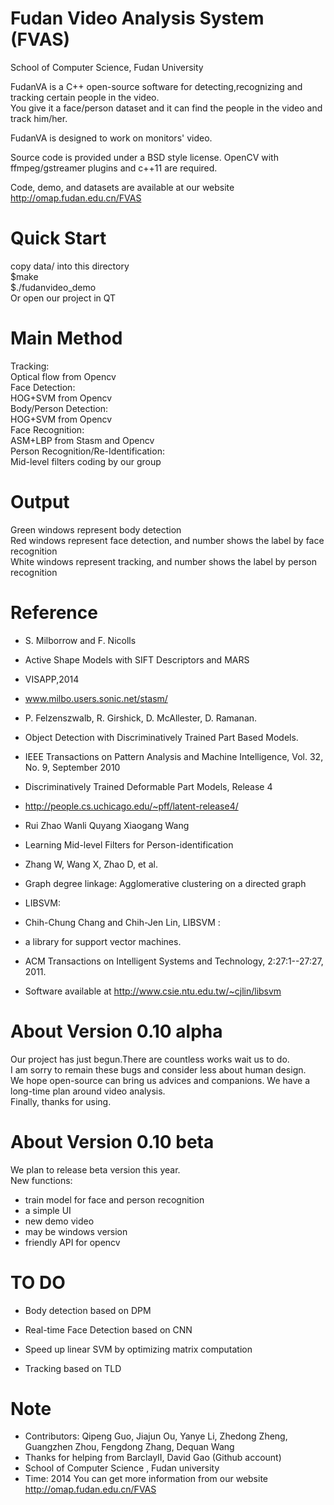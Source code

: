 Fudan Video Analysis System (FVAS)
==================================

School of Computer Science, Fudan University  

FudanVA is a C++ open-source software for detecting,recognizing and tracking certain people in the video.   
You give it a face/person dataset and it can find the people in the video and track him/her.  
  
FudanVA is designed to work on monitors' video.  

Source code is provided under a BSD style license. OpenCV with ffmpeg/gstreamer plugins and c++11 are required.  

Code, demo, and datasets are available at our website  
	http://omap.fudan.edu.cn/FVAS

Quick Start
===========

copy data/ into this directory  
$make   
$./fudanvideo_demo  
Or open our project in QT

Main Method
===========

Tracking:  
	Optical flow from Opencv  
Face Detection:  
	HOG+SVM from Opencv  
Body/Person Detection:  
	HOG+SVM from Opencv  
Face Recognition:  
	ASM+LBP from Stasm and Opencv  
Person Recognition/Re-Identification:  
	Mid-level filters coding by our group  

Output
======

Green windows represent body detection  
Red windows represent face detection, and number shows the label by face recognition  
White windows represent tracking, and number shows the label by person recognition  

Reference
=========

 * S. Milborrow and F. Nicolls
 * Active Shape Models with SIFT Descriptors and MARS
 * VISAPP,2014
 * www.milbo.users.sonic.net/stasm/

 * P. Felzenszwalb, R. Girshick, D. McAllester, D. Ramanan.
 * Object Detection with Discriminatively Trained Part Based Models.
 * IEEE Transactions on Pattern Analysis and Machine Intelligence, Vol. 32, No. 9, September 2010
 * Discriminatively Trained Deformable Part Models, Release 4
 * http://people.cs.uchicago.edu/~pff/latent-release4/


 * Rui Zhao Wanli Quyang Xiaogang Wang
 * Learning Mid-level Filters for Person-identification
 
 * Zhang W, Wang X, Zhao D, et al.
 * Graph degree linkage: Agglomerative clustering on a directed graph
 
 * LIBSVM:
 * Chih-Chung Chang and Chih-Jen Lin, LIBSVM :
 * a library for support vector machines.
 * ACM Transactions on Intelligent Systems and Technology, 2:27:1--27:27, 2011.
 * Software available at http://www.csie.ntu.edu.tw/~cjlin/libsvm

About Version 0.10 alpha
========================

Our project has just begun.There are countless works wait us to do.  
I am sorry to remain these bugs and consider less about human design.  
We hope open-source can bring us advices and companions. We have a long-time plan around video analysis.  
Finally, thanks for using.  

About Version 0.10 beta
=======================

We plan to release beta version this year.  
New functions:  
 * train model for face and person recognition
 * a simple UI
 * new demo video
 * may be windows version
 * friendly API for opencv

TO DO
=====

 * Body detection based on DPM

 * Real-time Face Detection based on CNN

 * Speed up linear SVM by optimizing matrix computation

 * Tracking based on TLD

Note
====
 * Contributors: Qipeng Guo, Jiajun Ou, Yanye Li, Zhedong Zheng, Guangzhen Zhou, Fengdong Zhang, Dequan Wang
 * Thanks for helping from BarclayII, David Gao (Github account)
 * School of Computer Science , Fudan university
 * Time: 2014
You can get more information from our website http://omap.fudan.edu.cn/FVAS
